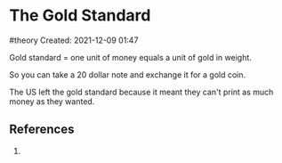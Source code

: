 # The Gold Standard
#theory
Created: 2021-12-09 01:47

Gold standard = one unit of money equals a unit of gold in weight. 

So you can take a 20 dollar note and exchange it for a gold coin. 

The US left the gold standard because it meant they can't print as much money as they wanted. 
## References
1. 